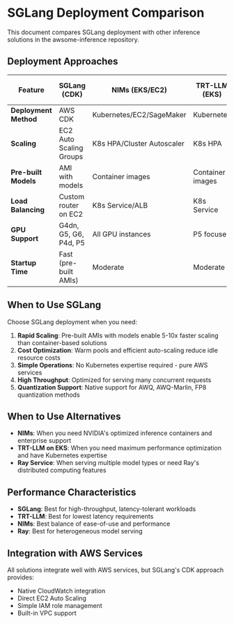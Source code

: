 # SGLang Deployment Comparison

This document compares SGLang deployment with other inference solutions in the awsome-inference repository.

## Deployment Approaches

| Feature | SGLang (CDK) | NIMs (EKS/EC2) | TRT-LLM (EKS) | Ray Service (EKS) |
|---------|--------------|----------------|---------------|-------------------|
| **Deployment Method** | AWS CDK | Kubernetes/EC2/SageMaker | Kubernetes | Kubernetes |
| **Scaling** | EC2 Auto Scaling Groups | K8s HPA/Cluster Autoscaler | K8s HPA | Ray Autoscaling |
| **Pre-built Models** | AMI with models | Container images | Container images | Container images |
| **Load Balancing** | Custom router on EC2 | K8s Service/ALB | K8s Service | Ray Serve |
| **GPU Support** | G4dn, G5, G6, P4d, P5 | All GPU instances | P5 focused | All GPU instances |
| **Startup Time** | Fast (pre-built AMIs) | Moderate | Moderate | Moderate |

## When to Use SGLang

Choose SGLang deployment when you need:

1. **Rapid Scaling**: Pre-built AMIs with models enable 5-10x faster scaling than container-based solutions
2. **Cost Optimization**: Warm pools and efficient auto-scaling reduce idle resource costs
3. **Simple Operations**: No Kubernetes expertise required - pure AWS services
4. **High Throughput**: Optimized for serving many concurrent requests
5. **Quantization Support**: Native support for AWQ, AWQ-Marlin, FP8 quantization methods

## When to Use Alternatives

- **NIMs**: When you need NVIDIA's optimized inference containers and enterprise support
- **TRT-LLM on EKS**: When you need maximum performance optimization and have Kubernetes expertise
- **Ray Service**: When serving multiple model types or need Ray's distributed computing features

## Performance Characteristics

- **SGLang**: Best for high-throughput, latency-tolerant workloads
- **TRT-LLM**: Best for lowest latency requirements
- **NIMs**: Best balance of ease-of-use and performance
- **Ray**: Best for heterogeneous model serving

## Integration with AWS Services

All solutions integrate well with AWS services, but SGLang's CDK approach provides:
- Native CloudWatch integration
- Direct EC2 Auto Scaling
- Simple IAM role management
- Built-in VPC support
